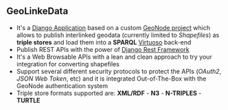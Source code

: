 ## GeoLinkeData

- It's a [Django Application](https://www.djangoproject.com/) based on a custom [GeoNode project](https://github.com/GeoNode/geonode-project) which allows to publish interlinked geodata (currently limited to *Shapefiles*) as **triple stores** and load them into a **SPARQL** [Virtuoso](https://github.com/openlink/virtuoso-opensource) back-end
- Publish REST APIs with the power of [Django Rest Framework](http://www.django-rest-framework.org/)
- It's a Web Browsable APIs with a lean and clean approach to try your integration for converting shapefiles
- Support several different security protocols to protect the APIs (*OAuth2*, *JSON Web Token*, etc) and it is integrated Out-of-The-Box with the GeoNode authentication system
- Triple store formats supported are: **XML/RDF** - **N3** - **N-TRIPLES** - **TURTLE**

